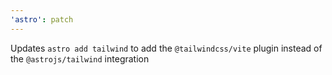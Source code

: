 ```yaml
---
'astro': patch
---
```


Updates `astro add tailwind` to add the `@tailwindcss/vite` plugin instead of the `@astrojs/tailwind` integration
